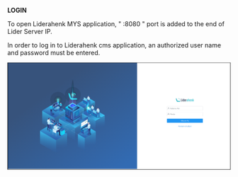 **LOGIN**

To open Liderahenk MYS application, " :8080 " port is added to the end of Lider Server IP.

In order to log in to Liderahenk cms application, an authorized user name and password must be entered.


[![Liderahenk Login](./login.png)](./login.png)
<link href=/lider3.0/assets/style.css rel=stylesheet></link>
